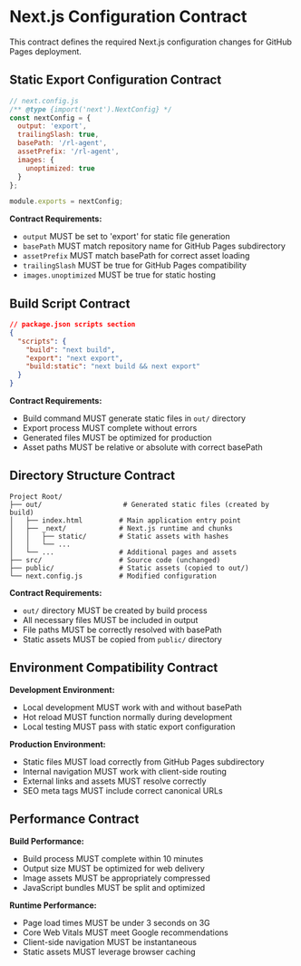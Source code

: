 # Next.js Configuration Contract

This contract defines the required Next.js configuration changes for GitHub Pages deployment.

## Static Export Configuration Contract

```javascript
// next.config.js
/** @type {import('next').NextConfig} */
const nextConfig = {
  output: 'export',
  trailingSlash: true,
  basePath: '/rl-agent',
  assetPrefix: '/rl-agent',
  images: {
    unoptimized: true
  }
};

module.exports = nextConfig;
```

**Contract Requirements:**
- `output` MUST be set to 'export' for static file generation
- `basePath` MUST match repository name for GitHub Pages subdirectory
- `assetPrefix` MUST match basePath for correct asset loading
- `trailingSlash` MUST be true for GitHub Pages compatibility
- `images.unoptimized` MUST be true for static hosting

## Build Script Contract

```json
// package.json scripts section
{
  "scripts": {
    "build": "next build",
    "export": "next export",
    "build:static": "next build && next export"
  }
}
```

**Contract Requirements:**
- Build command MUST generate static files in `out/` directory
- Export process MUST complete without errors
- Generated files MUST be optimized for production
- Asset paths MUST be relative or absolute with correct basePath

## Directory Structure Contract

```
Project Root/
├── out/                    # Generated static files (created by build)
│   ├── index.html         # Main application entry point
│   ├── _next/             # Next.js runtime and chunks
│   │   ├── static/        # Static assets with hashes
│   │   └── ...
│   └── ...                # Additional pages and assets
├── src/                   # Source code (unchanged)
├── public/                # Static assets (copied to out/)
└── next.config.js         # Modified configuration
```

**Contract Requirements:**
- `out/` directory MUST be created by build process
- All necessary files MUST be included in output
- File paths MUST be correctly resolved with basePath
- Static assets MUST be copied from `public/` directory

## Environment Compatibility Contract

**Development Environment:**
- Local development MUST work with and without basePath
- Hot reload MUST function normally during development
- Local testing MUST pass with static export configuration

**Production Environment:**
- Static files MUST load correctly from GitHub Pages subdirectory
- Internal navigation MUST work with client-side routing
- External links and assets MUST resolve correctly
- SEO meta tags MUST include correct canonical URLs

## Performance Contract

**Build Performance:**
- Build process MUST complete within 10 minutes
- Output size MUST be optimized for web delivery
- Image assets MUST be appropriately compressed
- JavaScript bundles MUST be split and optimized

**Runtime Performance:**
- Page load times MUST be under 3 seconds on 3G
- Core Web Vitals MUST meet Google recommendations
- Client-side navigation MUST be instantaneous
- Static assets MUST leverage browser caching